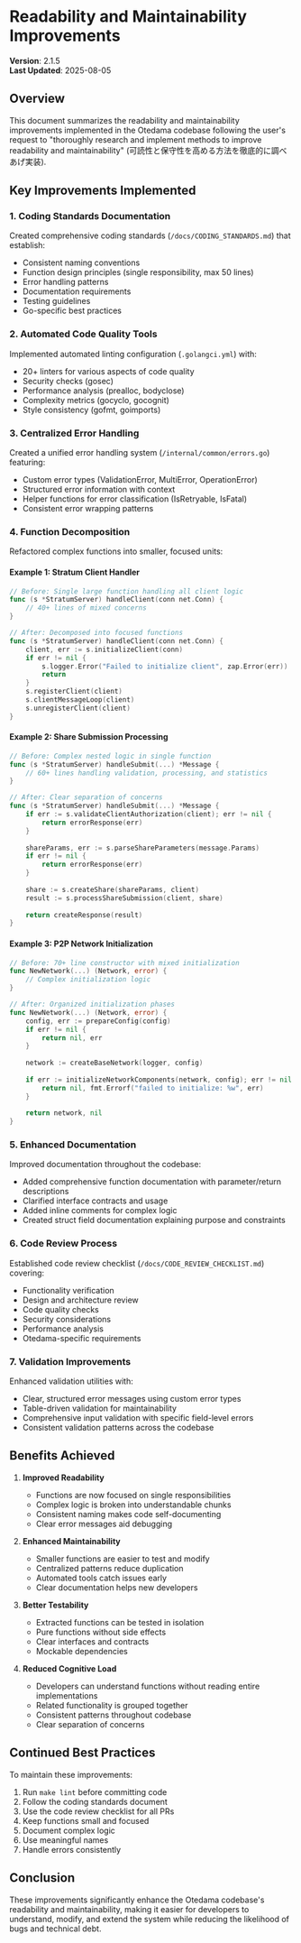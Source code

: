 # Readability and Maintainability Improvements

**Version**: 2.1.5  
**Last Updated**: 2025-08-05  

## Overview

This document summarizes the readability and maintainability improvements implemented in the Otedama codebase following the user's request to "thoroughly research and implement methods to improve readability and maintainability" (可読性と保守性を高める方法を徹底的に調べあげ実装).

## Key Improvements Implemented

### 1. Coding Standards Documentation

Created comprehensive coding standards (`/docs/CODING_STANDARDS.md`) that establish:
- Consistent naming conventions
- Function design principles (single responsibility, max 50 lines)
- Error handling patterns
- Documentation requirements
- Testing guidelines
- Go-specific best practices

### 2. Automated Code Quality Tools

Implemented automated linting configuration (`.golangci.yml`) with:
- 20+ linters for various aspects of code quality
- Security checks (gosec)
- Performance analysis (prealloc, bodyclose)
- Complexity metrics (gocyclo, gocognit)
- Style consistency (gofmt, goimports)

### 3. Centralized Error Handling

Created a unified error handling system (`/internal/common/errors.go`) featuring:
- Custom error types (ValidationError, MultiError, OperationError)
- Structured error information with context
- Helper functions for error classification (IsRetryable, IsFatal)
- Consistent error wrapping patterns

### 4. Function Decomposition

Refactored complex functions into smaller, focused units:

#### Example 1: Stratum Client Handler
```go
// Before: Single large function handling all client logic
func (s *StratumServer) handleClient(conn net.Conn) {
    // 40+ lines of mixed concerns
}

// After: Decomposed into focused functions
func (s *StratumServer) handleClient(conn net.Conn) {
    client, err := s.initializeClient(conn)
    if err != nil {
        s.logger.Error("Failed to initialize client", zap.Error(err))
        return
    }
    s.registerClient(client)
    s.clientMessageLoop(client)
    s.unregisterClient(client)
}
```

#### Example 2: Share Submission Processing
```go
// Before: Complex nested logic in single function
func (s *StratumServer) handleSubmit(...) *Message {
    // 60+ lines handling validation, processing, and statistics
}

// After: Clear separation of concerns
func (s *StratumServer) handleSubmit(...) *Message {
    if err := s.validateClientAuthorization(client); err != nil {
        return errorResponse(err)
    }
    
    shareParams, err := s.parseShareParameters(message.Params)
    if err != nil {
        return errorResponse(err)
    }
    
    share := s.createShare(shareParams, client)
    result := s.processShareSubmission(client, share)
    
    return createResponse(result)
}
```

#### Example 3: P2P Network Initialization
```go
// Before: 70+ line constructor with mixed initialization
func NewNetwork(...) (Network, error) {
    // Complex initialization logic
}

// After: Organized initialization phases
func NewNetwork(...) (Network, error) {
    config, err := prepareConfig(config)
    if err != nil {
        return nil, err
    }
    
    network := createBaseNetwork(logger, config)
    
    if err := initializeNetworkComponents(network, config); err != nil {
        return nil, fmt.Errorf("failed to initialize: %w", err)
    }
    
    return network, nil
}
```

### 5. Enhanced Documentation

Improved documentation throughout the codebase:
- Added comprehensive function documentation with parameter/return descriptions
- Clarified interface contracts and usage
- Added inline comments for complex logic
- Created struct field documentation explaining purpose and constraints

### 6. Code Review Process

Established code review checklist (`/docs/CODE_REVIEW_CHECKLIST.md`) covering:
- Functionality verification
- Design and architecture review
- Code quality checks
- Security considerations
- Performance analysis
- Otedama-specific requirements

### 7. Validation Improvements

Enhanced validation utilities with:
- Clear, structured error messages using custom error types
- Table-driven validation for maintainability
- Comprehensive input validation with specific field-level errors
- Consistent validation patterns across the codebase

## Benefits Achieved

1. **Improved Readability**
   - Functions are now focused on single responsibilities
   - Complex logic is broken into understandable chunks
   - Consistent naming makes code self-documenting
   - Clear error messages aid debugging

2. **Enhanced Maintainability**
   - Smaller functions are easier to test and modify
   - Centralized patterns reduce duplication
   - Automated tools catch issues early
   - Clear documentation helps new developers

3. **Better Testability**
   - Extracted functions can be tested in isolation
   - Pure functions without side effects
   - Clear interfaces and contracts
   - Mockable dependencies

4. **Reduced Cognitive Load**
   - Developers can understand functions without reading entire implementations
   - Related functionality is grouped together
   - Consistent patterns throughout codebase
   - Clear separation of concerns

## Continued Best Practices

To maintain these improvements:
1. Run `make lint` before committing code
2. Follow the coding standards document
3. Use the code review checklist for all PRs
4. Keep functions small and focused
5. Document complex logic
6. Use meaningful names
7. Handle errors consistently

## Conclusion

These improvements significantly enhance the Otedama codebase's readability and maintainability, making it easier for developers to understand, modify, and extend the system while reducing the likelihood of bugs and technical debt.